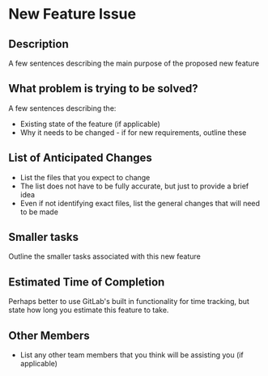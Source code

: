 <h1>New Feature Issue</h1>

<h2>Description</h2>
A few sentences describing the main purpose of the proposed new feature

<h2>What problem is trying to be solved?</h2>
A few sentences describing the:<br>

*  Existing state of the feature (if applicable)
*  Why it needs to be changed - if for new requirements, outline these

<h2>List of Anticipated Changes</h2>

*  List the files that you expect to change
*  The list does not have to be fully accurate, but just to provide a brief idea
*  Even if not identifying exact files, list the general changes that will need to be made

<h2>Smaller tasks</h2>

Outline the smaller tasks associated with this new feature

<h2>Estimated Time of Completion</h2>

Perhaps better to use GitLab's built in functionality for time tracking, but state how long you estimate this feature to take.


<h2>Other Members</h2>

*  List any other team members that you think will be assisting you (if applicable)
